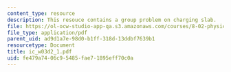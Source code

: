 ```yaml
---
content_type: resource
description: This resouce contains a group problem on charging slab.
file: https://ol-ocw-studio-app-qa.s3.amazonaws.com/courses/8-02-physics-ii-electricity-and-magnetism-spring-2007/fe479a7406c95485fae71895eff70c0a_ic_w03d2_1.pdf
file_type: application/pdf
parent_uid: ad9d1a7e-98d0-b1ff-318d-13ddbf7639b1
resourcetype: Document
title: ic_w03d2_1.pdf
uid: fe479a74-06c9-5485-fae7-1895eff70c0a
---
```


